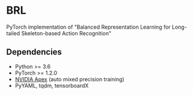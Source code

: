 # BRL
PyTorch implementation of "Balanced Representation Learning for Long-tailed Skeleton-based Action Recognition"

## Dependencies

- Python >= 3.6
- PyTorch >= 1.2.0
- [NVIDIA Apex](https://github.com/NVIDIA/apex) (auto mixed precision training)
- PyYAML, tqdm, tensorboardX
